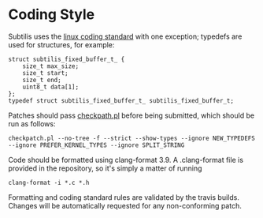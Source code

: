 # Coding Style

Subtilis uses the [linux coding standard](http://www.kernel.org/doc/Documentation/CodingStyle) with one
exception; typedefs are used for structures, for example:

```
struct subtilis_fixed_buffer_t_ {
    size_t max_size;
    size_t start;
    size_t end;
    uint8_t data[1];
};
typedef struct subtilis_fixed_buffer_t_ subtilis_fixed_buffer_t;
```

Patches should pass [checkpath.pl](https://raw.githubusercontent.com/torvalds/linux/master/scripts/checkpatch.pl)  before being submitted, which should be run as follows:

`
checkpatch.pl --no-tree -f --strict --show-types --ignore NEW_TYPEDEFS --ignore PREFER_KERNEL_TYPES --ignore SPLIT_STRING
`

Code should be formatted using clang-format 3.9.  A .clang-format file is provided in
the repository, so it's simply a matter of running

`
clang-format -i *.c *.h
`

Formatting and coding standard rules are validated by the travis builds.  Changes
will be automatically requested for any non-conforming patch.





